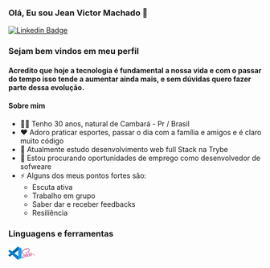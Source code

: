### Olá, Eu sou Jean Victor Machado 👋

<a href="https://www.linkedin.com/feed/" rel="nofollow"><img src="https://camo.githubusercontent.com/52b5d632516e1714252b6e4dd3e53efd1b6747ca5200a9f9be5c35d9bb07e5cb/68747470733a2f2f696d672e736869656c64732e696f2f62616467652f2d4c696e6b6564496e2d626c75653f7374796c653d666c61742d737175617265266c6f676f3d4c696e6b6564696e266c6f676f436f6c6f723d7768697465266c696e6b3d68747470733a2f2f7777772e6c696e6b6564696e2e636f6d2f696e2f64616e69656c652d70657273652f" alt="Linkedin Badge" data-canonical-src="https://img.shields.io/badge/-LinkedIn-blue?style=flat-square&amp;logo=Linkedin&amp;logoColor=white&amp;link=https://www.linkedin.com/in/daniele-perse/" style="max-width:100%;"></a>

### Sejam bem vindos em meu perfil

#### Acredito que hoje a tecnologia é fundamental a nossa vida e com o passar do tempo isso tende a aumentar ainda mais, e sem dúvidas quero fazer parte dessa evolução.

#### Sobre mim

<ul>
  <li>🧔🏽 Tenho 30 anos, natural de Cambará - Pr / Brasil</li>
  <li><g-emoji class="g-emoji" alias="heart" fallback-         src="https://github.githubassets.com/images/icons/emoji/unicode/2764.png">❤️</g-emoji> Adoro praticar esportes, passar o dia com a família e amigos e é claro muito código</li>
  <li>🌱 Atualmente estudo desenvolvimento web full Stack na Trybe</li>
  <li>👯 Estou procurando oportunidades de emprego como desenvolvedor de sofweare</li>
  <li>⚡ Alguns dos meus pontos fortes são:
    <ul>
      <li>Escuta ativa</li>
      <li>Trabalho em grupo</li>
      <li>Saber dar e receber feedbacks</li>
      <li>Resiliência</li>
    </ul>
  </li>
</ul>

### Linguagens e ferramentas

<p><a target="_blank" rel="noopener noreferrer" href="https://github.com/fabiosenracorrea/fabiosenracorrea/blob/master/icons/vscode.png"><img align="left" alt="Visual Studio Code" width="26px" src="https://github.com/fabiosenracorrea/fabiosenracorrea/raw/master/icons/vscode.png" style="max-width:100%;"></a></p>

<p><a target="_blank" rel="noopener noreferrer" href="https://github.com/fabiosenracorrea/fabiosenracorrea/blob/master/icons/sass.png"><img align="left" alt="Sass" width="26px" src="https://github.com/fabiosenracorrea/fabiosenracorrea/raw/master/icons/sass.png" style="max-width:100%;"></a></p>


<!--
**JeanVictorMachado/JeanVictorMachado** is a ✨ _special_ ✨ repository because its `README.md` (this file) appears on your GitHub profile.

Here are some ideas to get you started:

- 🔭 I’m currently working on ...
- 🌱 I’m currently learning ...
- 👯 I’m looking to collaborate on ...
- 🤔 I’m looking for help with ...
- 💬 Ask me about ...
- 📫 How to reach me: ...
- 😄 Pronouns: ...
- ⚡ Fun fact: ...
-->
